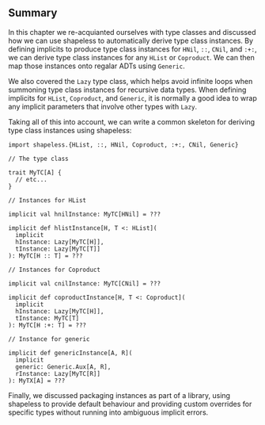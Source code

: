 ## Summary

In this chapter we re-acquianted ourselves with type classes
and discussed how we can use shapeless
to automatically derive type class instances.
By defining implicits to produce type class instances for
`HNil`, `::`, `CNil`, and `:+:`,
we can derive type class instances
for any `HList` or `Coproduct`.
We can then map those instances onto regalar ADTs
using `Generic`.

We also covered the `Lazy` type class,
which helps avoid infinite loops
when summoning type class instances for recursive data types.
When defining implicits for `HList`, `Coproduct`, and `Generic`,
it is normally a good idea to wrap any implicit parameters
that involve other types with `Lazy`.

Taking all of this into account,
we can write a common skeleton
for deriving type class instances using shapeless:

```tut:book
import shapeless.{HList, ::, HNil, Coproduct, :+:, CNil, Generic}

// The type class

trait MyTC[A] {
  // etc...
}

// Instances for HList

implicit val hnilInstance: MyTC[HNil] = ???

implicit def hlistInstance[H, T <: HList](
  implicit
  hInstance: Lazy[MyTC[H]],
  tInstance: Lazy[MyTC[T]]
): MyTC[H :: T] = ???

// Instances for Coproduct

implicit val cnilInstance: MyTC[CNil] = ???

implicit def coproductInstance[H, T <: Coproduct](
  implicit
  hInstance: Lazy[MyTC[H]],
  tInstance: MyTC[T]
): MyTC[H :+: T] = ???

// Instance for generic

implicit def genericInstance[A, R](
  implicit
  generic: Generic.Aux[A, R],
  rInstance: Lazy[MyTC[R]]
): MyTX[A] = ???
```

Finally, we discussed packaging instances as part of a library,
using shapeless to provide default behaviour
and providing custom overrides for specific types
without running into ambiguous implicit errors.

